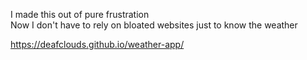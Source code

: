 I made this out of pure frustration</br>
Now I don't have to rely on bloated websites just to know the weather

https://deafclouds.github.io/weather-app/
